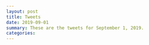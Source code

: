 ```yaml
---
layout: post
title: Tweets
date: 2019-09-01
summary: These are the tweets for September 1, 2019.
categories:
---
```


